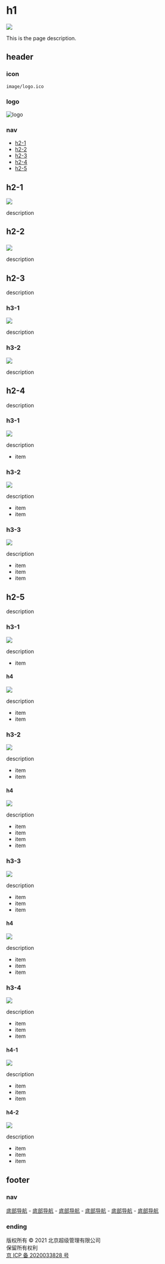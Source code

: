 # h1

![](image/banner.jpg)

This is the page description. 

## header

### icon

`image/logo.ico`

### logo

![logo](image/logo.png)

### nav

- [h2-1](#h2-1)
- [h2-2](#h2-2)
- [h2-3](#h2-3)
- [h2-4](#h2-4)
- [h2-5](#h2-5)

## h2-1

![](image/shirt.svg)

description


## h2-2

### 

![](image/teacher.svg)

description


## h2-3

description

### h3-1

![](image/record.svg)

description

### h3-2

![](image/record.svg)

description


## h2-4

description

### h3-1

![](image/cart.svg)

description

- item

### h3-2

![](image/cart.svg)

description

- item
- item

### h3-3

![](image/cart.svg)

description

- item
- item
- item


## h2-5

description

### h3-1

![](image/bank.svg)

description

- item

#### h4

![](image/record.svg)

description

- item
- item

### h3-2

![](image/bank.svg)

description

- item
- item

#### h4

![](image/record.svg)

description

- item
- item
- item
- item

### h3-3

![](image/bank.svg)

description

- item
- item
- item

#### h4

![](image/record.svg)

description

- item
- item
- item

### h3-4

![](image/bank.svg)

description

- item
- item
- item

#### h4-1

![](image/record.svg)

description

- item
- item
- item

#### h4-2

![](image/record.svg)

description

- item
- item
- item

## footer

### nav

[底部导航](#) - [底部导航](#) - [底部导航](#) - [底部导航](#) - [底部导航](#) - [底部导航](#)

### ending

版权所有 © 2021 北京超级管理有限公司  
保留所有权利  
[京 ICP 备 2020033828 号](http://www.beian.miit.gov.cn/)
